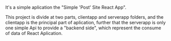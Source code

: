 It's a simple aplication the "Simple 'Post' Site React App".

This project is divide at two parts, clientapp and serverapp folders, and the clientapp is the principal part of aplication, further that the serverapp is 
only one simple Api to provide a "backend side", which represent the consume of data of React Aplication.
